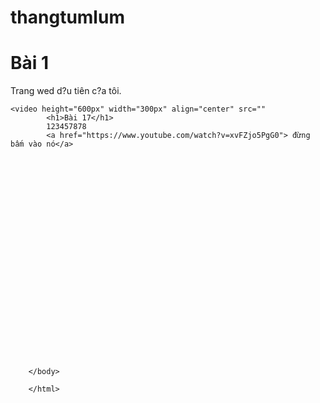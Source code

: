 # thangtumlum
<!DOCTYPE html>
<html>

<head>
    <meta charset="utf-8">
    <title>My First Web</title>
    <link rel="shorcut icon" href="?nh luu.jpg" </head>

<body>
    <h1>Bài 1</h1>
    Trang wed d?u tiên c?a tôi.

    <video height="600px" width="300px" align="center" src=""
            <h1>Bài 17</h1>
            123457878
            <a href="https://www.youtube.com/watch?v=xvFZjo5PgG0"> đừng bấm vào nó</a>

























        </body>

        </html>
